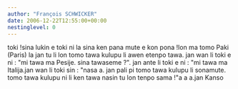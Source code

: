 ```yaml
---
author: "François SCHWICKER"
date: 2006-12-22T12:55:00+00:00
nestinglevel: 0
---
```

toki !sina lukin e toki ni la sina ken pana mute e kon pona !lon ma tomo Paki (Paris) la jan tu li lon tomo tawa kulupu li awen etenpo tawa. jan wan li toki e ni : "mi tawa ma Pesije. sina tawaseme ?". jan ante li toki e ni : "mi tawa ma Italija.jan wan li toki sin : "nasa a. jan pali pi tomo tawa kulupu li sonamute. tomo tawa kulupu ni li ken tawa nasin tu lon tenpo sama !"a a a.jan Kanso